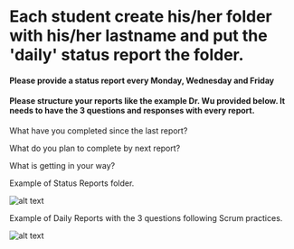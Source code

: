 # Each student create his/her folder with his/her lastname and put the 'daily' status report the folder.

#### Please provide a status report every Monday, Wednesday and Friday

#### Please structure your reports like the example Dr. Wu provided below. It needs to have the 3 questions and responses with every report.

What have you completed since the last report?

What do you plan to complete by next report?

What is getting in your way?

Example of Status Reports folder.

![alt text](https://github.com/rberry206/Official-Team-2-Repo---AD-410/blob/master/Status%20Reports/StatusReports.JPG "Example of Status Reports folder.")

Example of Daily Reports with the 3 questions following Scrum practices.

![alt text](https://github.com/rberry206/Official-Team-2-Repo---AD-410/blob/master/Status%20Reports/DailyReport.JPG "Example of Daily Reports with the 3 questions following Scrum practices.")

